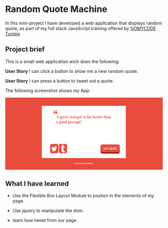 # Random Quote Machine
In this mini-project I have developed a  web application that displays random quote, as part of my full stack JavaScript training offered by [GOMYCODE Tunisia](https://www.gomycode.tn)
## Project brief
This is a small web application wich does the following:

<strong>User Story</strong> I can click a button to show me a new random quote.

<strong>User Story</strong> I can press a button to tweet out a quote.



The following screenshot shows my App:
<p align="center">
	<img src="appImg.png">
</p>

## What I have learned

* Use the Flexible Box Layout Module to postion in the elements of my page.

* Use jquery to manipulate the dom.

* learn how tweet from our page .